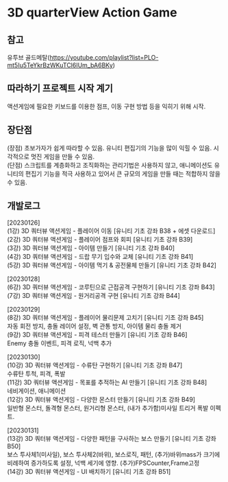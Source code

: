 # 3D quarterView Action Game

## 참고
유투브 골드메탈(https://youtube.com/playlist?list=PLO-mt5Iu5TeYkrBzWKuTCl6IUm_bA6BKy)  

## 따라하기 프로젝트 시작 계기
액션게임에 필요한 키보드를 이용한 점프, 이동 구현 방법 등을 익히기 위해 시작.

## 장단점
(장점) 초보가자가 쉽게 따라할 수 있음. 유니티 편집기의 기능을 많이 익힐 수 있음. 시각적으로 멋진 게임을 만들 수 있음.  
(단점) 스크립트를 계층화하고 조직화하는 관리기법은 사용하지 않고, 애니메이션도 유니티의 편집기 기능을 적극 사용하고 있어서 큰 규모의 게임을 만들 때는 적합하지 않을 수 있음.  

## 개발로그

[20230126]   
(1강) 3D 쿼터뷰 액션게임 - 플레이어 이동 [유니티 기초 강좌 B38 + 에셋 다운로드]  
(2강) 3D 쿼터뷰 액션게임 - 플레이어 점프와 회피 [유니티 기초 강좌 B39]  
(3강) 3D 쿼터뷰 액션게임 - 아이템 만들기 [유니티 기초 강좌 B40]  
(4강) 3D 쿼터뷰 액션게임 - 드랍 무기 입수와 교체 [유니티 기초 강좌 B41]  
(5강) 3D 쿼터뷰 액션게임 - 아이템 먹기 & 공전물체 만들기 [유니티 기초 강좌 B42]  
  
[20230128]  
(6강) 3D 쿼터뷰 액션게임 - 코루틴으로 근접공격 구현하기 [유니티 기초 강좌 B43]  
(7강) 3D 쿼터뷰 액션게임 - 원거리공격 구현 [유니티 기초 강좌 B44]  

[20230129]  
(8강) 3D 쿼터뷰 액션게임 - 플레이어 물리문제 고치기 [유니티 기초 강좌 B45]  
 자동 회전 방지, 충돌 레이어 설정, 벽 관통 방지, 아이템 물리 충돌 제거  
(9강) 3D 쿼터뷰 액션게임 - 피격 테스터 만들기 [유니티 기초 강좌 B46]  
 Enemy 충돌 이벤트, 피격 로직, 넉백 추가  

[20230130]  
(10강) 3D 쿼터뷰 액션게임 - 수류탄 구현하기 [유니티 기초 강좌 B47]  
 수류탄 투척, 피격, 폭발  
(11강) 3D 쿼터뷰 액션게임 - 목표를 추적하는 AI 만들기 [유니티 기초 강좌 B48]  
 네비게이션, 애니메이션  
(12강) 3D 쿼터뷰 액션게임 - 다양한 몬스터 만들기 [유니티 기초 강좌 B49]  
  일반형 몬스터, 돌격형 몬스터, 원거리형 몬스터, (내가 추가함)미사일 트리거 폭발 이펙트.
  
[20230131]  
(13강) 3D 쿼터뷰 액션게임 - 다양한 패턴을 구사하는 보스 만들기 [유니티 기초 강좌 B50]  
  보스 투사체1(미사일), 보스 투사체2(바위), 보스로직, 패턴, (추가)바위mass가 크기에 비례하여 증가하도록 설정, 넉백 세기에 영향. (추가)FPSCounter,Frame고정  
(14강) 3D 쿼터뷰 액션게임 - UI 배치하기 [유니티 기초 강좌 B51]  




